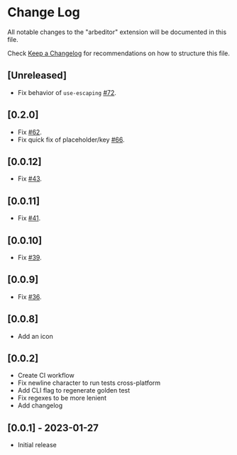 # Change Log

All notable changes to the "arbeditor" extension will be documented in this file.

Check [Keep a Changelog](http://keepachangelog.com/) for recommendations on how to structure this file.

## [Unreleased]

- Fix behavior of `use-escaping` [#72](https://github.com/google/arb-editor/issues/72).

## [0.2.0] 

- Fix [#62](https://github.com/google/arb-editor/issues/62).
- Fix quick fix of placeholder/key [#66](https://github.com/google/arb-editor/issues/66).

## [0.0.12] 

- Fix [#43](https://github.com/google/arb-editor/issues/43).

## [0.0.11] 

- Fix [#41](https://github.com/google/arb-editor/issues/41).

## [0.0.10] 

- Fix [#39](https://github.com/google/arb-editor/issues/39).

## [0.0.9] 

- Fix [#36](https://github.com/google/arb-editor/issues/36).

## [0.0.8] 

- Add an icon

## [0.0.2] 

- Create CI workflow
- Fix newline character to run tests cross-platform
- Add CLI flag to regenerate golden test
- Fix regexes to be more lenient
- Add changelog

## [0.0.1] - 2023-01-27

- Initial release
